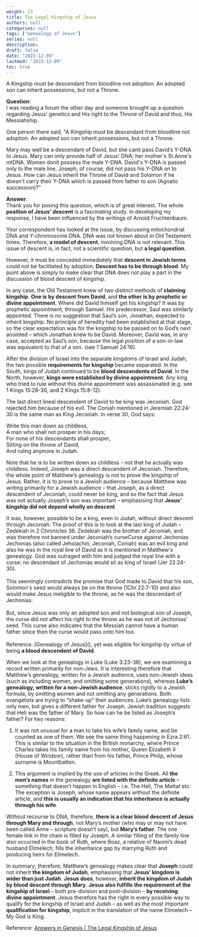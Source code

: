 ```yaml
---
weight: 13
title: The Legal Kingship of Jesus
authors: null
categories: null
tags: ["Genealogy of Jesus"]
series: null
description: 
draft: false
date: "2023-12-09"
lastmod: "2023-12-09"
toc: true
---
```


<!--more-->

A Kingship must be descendant from bloodline not adoption. An adopted son can inherit possessions, but not a Throne.

<b>Question</b>:   
I was reading a forum the other day and someone brought up a question regarding Jesus' genetics and His right to the Throne of David and thus, His Messiahship.

One person there said, "A Kingship must be descendant from bloodline not adoption. An adopted son can inherit possessions, but not a Throne.

Mary may well be a descendant of David, but she canit pass David’s Y-DNA to Jesus. Mary can only provide half of Jesus' DNA; her mother's St.Anne's mtDNA. Women donit possess the male Y-DNA. David's Y-DNA is passed only to the male line. Joseph, of course, did not pass his Y-DNA on to Jesus. How can Jesus inherit the Throne of David and Solomon if he doesn't carry their Y-DNA which is passed from father to son (Agnatic succession)?"

<b>Answer</b>:  
 Thank you for posing this question, which is of great interest. The whole <b>position of Jesus’ descent</b> is a fascinating study. In developing my response, I have been influenced by the writings of Arnold Fruchtenbaum.

Your correspondent has looked at the issue, by discussing mitochondrial DNA and Y-chromosome DNA. DNA was not known about in Old Testament times. Therefore, <b>a model of descent</b>, involving DNA is not relevant. This issue of descent is, in fact, not a scientific question, but <b>a legal question</b>.

However, it must be conceded immediately that <b>descent in Jewish terms</b> could not be facilitated by adoption. <b>Descent has to be through blood</b>. My point above is simply to make clear that DNA does not play a part in the discussion of blood descent of kingship.

In any case, the Old Testament knew of two distinct methods of <b>claiming kingship</b>. <b>One is by descent from David</b>, and <b>the other is by prophetic or divine appointment</b>. Where did David himself get his kingship? It was by prophetic appointment, through Samuel. His predecessor, Saul was similarly appointed. There is no suggestion that Saul’s son, Jonathan, expected to inherit kingship. No principle of heredity had been established at that stage, so the clear expectation was for the kingship to be passed on to God’s next anointed – which Jonathan knew to be David. Moreover, David was, in any case, accepted as Saul’s son, because the legal position of a son-in-law was equivalent to that of a son. (see 1 Samuel 24:16).

After the division of Israel into the separate kingdoms of Israel and Judah, the two possible <b>requirements for kingship</b> became separated. In the South, kings of Judah continued to be <b>blood descendents of David</b>. In the North, however, <b>kings were established by divine appointment</b>. Any king who tried to rule without this divine appointment was assassinated (e.g. see 1 Kings 15:28-30, and 2 Kings 15:8-12).

The last direct lineal descendent of David to be king was Jeconiah. God rejected him because of his evil. The Coniah mentioned in Jeremiah 22:24-30 is the same man as King Jeconiah. In verse 30, God says:

Write this man down as childless,  
A man who shall not prosper in his days;  
For none of his descendants shall prosper,  
Sitting on the throne of David,  
And ruling anymore in Judah. 

Note that he is to be written down as childless – not that he actually was childless. Indeed, Joseph was a direct descendent of Jeconiah. Therefore, the whole point of Matthew’s genealogy is not to prove the kingship of Jesus. Rather, it is to prove to a Jewish audience – because Matthew was writing primarily for a Jewish audience – that Joseph, as a direct descendent of Jeconiah, could never be king, and so the fact that Jesus was not actually Joseph’s son was important – emphasising that <b>Jesus’ kingship did not depend wholly on descent</b>.

It was, however, possible to be a king, even in Judah, without direct descent through Jeconiah. The proof of this is to look at the last king of Judah – Zedekiah in 2 Chronicles 36. Zedekiah was the brother of Jeconiah, and was therefore not banned under Jeconiah’s curse<label for="curse" class="margin-toggle sidenote-number"></label><span class="sidenote">Curse against Jechonias
<br>Jechonias (also called Jehoiachin, Jeconiah, Coniah) was an evil king and also he was in the royal line of David as it is mentioned in Matthew's genealogy. God was outraged with him and judged the royal line with a curse: no descendant of Jechonias would sit as king of Israel (Jer 22:24-30).
<br>
<br>This seemingly contradicts the promise that God made to David that his son, Solomon's seed would always be on the throne (1Chr 22:7-10) and also would make Jesus ineligible to the throne, as he was the descendant of Jechonias.
<br>
<br>But, since Jesus was only an adopted son and not biological son of Joseph, the curse did not affect his right to the throne as he was not of Jechonias' seed. This curse also indicates that the Messiah cannot have a human father since then the curse would pass onto him too.
<br>
<br>Reference: [Genealogy of Jesus](<a href = "https://www.complete-bible-genealogy.com/genealogy_of_jesus.htm" target="_blank" rel="noopener noreferrer"></a>)</span>, yet was eligible for kingship by virtue of being <b>a blood descendent of David</b>.

When we look at the genealogy in Luke (Luke 3:23-38), we are examining a record written primarily for non-Jews. It is interesting therefore that Matthew’s genealogy, written for a Jewish audience, uses non-Jewish ideas (such as including women, and omitting some generations), whereas <b>Luke’s genealogy, written for a non-Jewish audience</b>, sticks rigidly to a Jewish formula, by omitting women and not omitting any generations. Both evangelists are trying to “shake-up” their audiences. Luke’s genealogy lists only men, but gives a different father for Joseph. Jewish tradition suggests that Heli was the father of Mary. So how can he be listed as Joseph’s father? For two reasons:

1. It was not unusual for a man to take his wife’s family name, and be counted as one of them. We see the same thing happening in Ezra 2:61. This is similar to the situation in the British monarchy, where Prince Charles takes his family name from his mother, Queen Elizabeth II (House of Windsor), rather than from his father, Prince Philip, whose surname is Mountbatten.

2. This argument is implied by the use of articles in the Greek. All <b>the men’s names</b> in the genealogy <b>are listed with the definite article</b> – something that doesn’t happen in English – i.e. The Heli, The Mattat etc. The exception is Joseph, whose name appears without the definite article, and <b>this is usually an indication that his inheritance is actually through his wife</b>.

Without recourse to DNA, therefore, <b>there is a clear blood descent of Jesus through Mary and through</b>, not Mary’s mother (who may or may not have been called Anne – scripture doesn’t say), but <b>Mary’s father</b>. The one female link in the chain is filled by Joseph. A similar filling of the family line also occurred in the book of Ruth, where Boaz, a relative of Naomi’s dead husband Elimelech, fills the inheritance gap by marrying Ruth and producing heirs for Elimelech.

In summary, therefore, Matthew’s genealogy makes clear that <b>Joseph</b> could not inherit <b>the kingdom of Judah</b>, emphasising that <b>Jesus’ kingdom is wider than just Judah</b>. <b>Jesus does</b>, however, <b>inherit the kingdom of Judah by blood descent through Mary</b>. <b>Jesus also fulfills the requirement of the kingship of Israel</b> – both pre-division and post-division – <b>by receiving divine appointment</b>. Jesus therefore has the right in every possible way to qualify for the kingship of Israel and Judah – as well as the most important <b>qualification for kingship</b>, implicit in the translation of the name Elimelech – My God is King. 

Reference: <a href = "https://answersingenesis.org/jesus/birth/the-legal-kingship-of-jesus/" target="_blank" rel="noopener noreferrer">Answers in Genesis | The Legal Kingship of Jesus</a>
